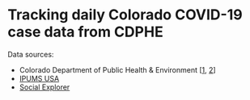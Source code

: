 # Tracking daily Colorado COVID-19 case data from CDPHE

Data sources:

- Colorado Department of Public Health & Environment [[1](https://covid19.colorado.gov/case-data), [2](https://drive.google.com/drive/folders/11ulhC5FwnRhiKqxDl6_9PnSMOjCWnLPB)]
- [IPUMS USA](usa.ipums.org)
- [Social Explorer](socialexplorer.com)